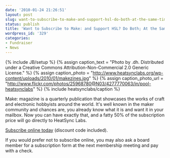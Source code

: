 ```yaml
---
date: '2010-01-24 21:26:51'
layout: post
slug: want-to-subscribe-to-make-and-support-hsl-do-both-at-the-same-time-even
status: publish
title: 'Want to Subscribe to Make: and Support HSL? Do Both; At the Same Time, Even!'
wordpress_id: '329'
categories:
- Fundraiser
- News
---
```





{% include JB/setup %}
{% assign caption_text = "Photo by .dh.  Distributed under a Creative Commons Attribution-Non-Commercial 2.0 Generic License." %}
{% assign caption_photo = "http://www.heatsynclabs.org/wp-content/uploads/2010/01/makezines.jpg" %}
{% assign caption_photo_url = "http://www.flickr.com/photos/25968780@N03/4277770063/in/pool-heatsynclabs" %}
{% include heatsynclabs/caption %}

Make: magazine is a quarterly publication that showcases the works of craft and electronic hobbyists around the world.  It's well known in the maker community and chances are, you already know what it is and want  it in your mailbox.  Now you can have exactly that, and a fatty 50% of the subscription price will go directly to HeatSync Labs.

[Subscribe online today](https://readerservices.makezine.com/MK/subnew.aspx?PC=MK&PK=2900068&FC=UNITED+STATES) (discount code included).

If you would prefer not to subscribe online, you may also ask a board member for a subscription form at the next membership meeting and pay with a check.
